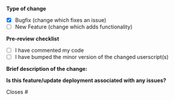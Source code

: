 **Type of change**
- [X] Bugfix (change which fixes an issue)
- [ ] New Feature (change which adds functionality)

**Pre-review checklist**
- [ ] I have commented my code
- [ ] I have bumped the minor version of the changed userscript(s)

**Brief description of the change:**



**Is this feature/update deployment associated with any issues?**

Closes #
